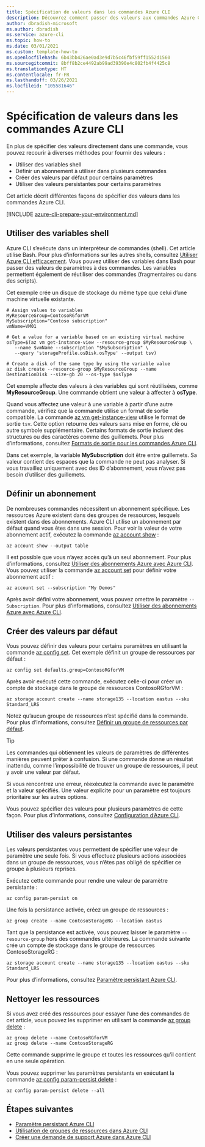```yaml
---
title: Spécification de valeurs dans les commandes Azure CLI
description: Découvrez comment passer des valeurs aux commandes Azure CLI, notamment des variables, et comment réutiliser des valeurs courantes.
author: dbradish-microsoft
ms.author: dbradish
ms.service: azure-cli
ms.topic: how-to
ms.date: 03/01/2021
ms.custom: template-how-to
ms.openlocfilehash: 6b43bb426ae0ad3e9d7b5c46fbf59ff1552d1560
ms.sourcegitcommit: 8bff8b2ce4492ab99ad39390e4c802fb4f4425c8
ms.translationtype: HT
ms.contentlocale: fr-FR
ms.lasthandoff: 03/26/2021
ms.locfileid: "105581646"
---
```

# <a name="specifying-values-in-azure-cli-commands"></a>Spécification de valeurs dans les commandes Azure CLI

En plus de spécifier des valeurs directement dans une commande, vous pouvez recourir à diverses méthodes pour fournir des valeurs :

* Utiliser des variables shell
* Définir un abonnement à utiliser dans plusieurs commandes
* Créer des valeurs par défaut pour certains paramètres
* Utiliser des valeurs persistantes pour certains paramètres

Cet article décrit différentes façons de spécifier des valeurs dans les commandes Azure CLI.

[!INCLUDE [azure-cli-prepare-your-environment.md](includes/azure-cli-prepare-your-environment.md)]

## <a name="use-shell-variables"></a>Utiliser des variables shell

Azure CLI s’exécute dans un interpréteur de commandes (shell). Cet article utilise Bash. Pour plus d’informations sur les autres shells, consultez [Utiliser Azure CLI efficacement](/cli/azure/use-cli-effectively). Vous pouvez utiliser des variables dans Bash pour passer des valeurs de paramètres à des commandes. Les variables permettent également de réutiliser des commandes (fragmentaires ou dans des scripts).

Cet exemple crée un disque de stockage du même type que celui d’une machine virtuelle existante.

```azurecli
# Assign values to variables
MyResourceGroup=ContosoRGforVM
MySubscription="Contoso subscription"
vmName=VM01

# Get a value for a variable based on an existing virtual machine
osType=$(az vm get-instance-view --resource-group $MyResourceGroup \
   --name $vmName --subscription "$MySubscription" \
   --query 'storageProfile.osDisk.osType' --output tsv)

# Create a disk of the same type by using the variable value
az disk create --resource-group $MyResourceGroup --name DestinationDisk --size-gb 20 --os-type $osType
```

Cet exemple affecte des valeurs à des variables qui sont réutilisées, comme **MyResourceGroup**. Une commande obtient une valeur à affecter à **osType**.

Quand vous affectez une valeur à une variable à partir d’une autre commande, vérifiez que la commande utilise un format de sortie compatible. La commande [az vm get-instance-view](/cli/azure/vm#az_vm_get_instance_view) utilise le format de sortie `tsv`. Cette option retourne des valeurs sans mise en forme, clé ou autre symbole supplémentaire. Certains formats de sortie incluent des structures ou des caractères comme des guillemets. Pour plus d’informations, consultez [Formats de sortie pour les commandes Azure CLI](/cli/azure/format-output-azure-cli).

Dans cet exemple, la variable **MySubscription** doit être entre guillemets. Sa valeur contient des espaces que la commande ne peut pas analyser. Si vous travaillez uniquement avec des ID d’abonnement, vous n’avez pas besoin d’utiliser des guillemets.

## <a name="set-a-subscription"></a>Définir un abonnement

De nombreuses commandes nécessitent un abonnement spécifique. Les ressources Azure existent dans des groupes de ressources, lesquels existent dans des abonnements. Azure CLI utilise un abonnement par défaut quand vous êtes dans une session. Pour voir la valeur de votre abonnement actif, exécutez la commande [az account show](/cli/azure/account#az_account_show) :

```azurecli
az account show --output table
```

Il est possible que vous n’ayez accès qu’à un seul abonnement. Pour plus d’informations, consultez [Utiliser des abonnements Azure avec Azure CLI](/cli/azure/manage-azure-subscriptions-azure-cli). Vous pouvez utiliser la commande [az account set](/cli/azure/account#az_account_set) pour définir votre abonnement actif :

```azurecli
az account set --subscription "My Demos"
```

Après avoir défini votre abonnement, vous pouvez omettre le paramètre `--Subscription`. Pour plus d’informations, consultez [Utiliser des abonnements Azure avec Azure CLI](manage-azure-subscriptions-azure-cli.md).

## <a name="create-default-values"></a>Créer des valeurs par défaut

Vous pouvez définir des valeurs pour certains paramètres en utilisant la commande [az config set](/cli/azure/config#az_config_set). Cet exemple définit un groupe de ressources par défaut :

```azurecli
az config set defaults.group=ContosoRGforVM
```

Après avoir exécuté cette commande, exécutez celle-ci pour créer un compte de stockage dans le groupe de ressources ContosoRGforVM :

```azurecli
az storage account create --name storage135 --location eastus --sku Standard_LRS
```

Notez qu’aucun groupe de ressources n’est spécifié dans la commande. Pour plus d’informations, consultez [Définir un groupe de ressources par défaut](manage-azure-groups-azure-cli.md#set-a-default-resource-group).

> [!TIP]
> Les commandes qui obtiennent les valeurs de paramètres de différentes manières peuvent prêter à confusion. Si une commande donne un résultat inattendu, comme l’impossibilité de trouver un groupe de ressources, il peut y avoir une valeur par défaut.
>
> Si vous rencontrez une erreur, réexécutez la commande avec le paramètre et la valeur spécifiés. Une valeur explicite pour un paramètre est toujours prioritaire sur les autres options.

Vous pouvez spécifier des valeurs pour plusieurs paramètres de cette façon. Pour plus d’informations, consultez [Configuration d’Azure CLI](azure-cli-configuration.md).

## <a name="use-persistent-values"></a>Utiliser des valeurs persistantes

Les valeurs persistantes vous permettent de spécifier une valeur de paramètre une seule fois. Si vous effectuez plusieurs actions associées dans un groupe de ressources, vous n’êtes pas obligé de spécifier ce groupe à plusieurs reprises.

Exécutez cette commande pour rendre une valeur de paramètre persistante :

```azurecli
az config param-persist on
```

Une fois la persistance activée, créez un groupe de ressources :

 ```azurecli
az group create --name ContosoStorageRG --location eastus
```

Tant que la persistance est activée, vous pouvez laisser le paramètre `--resource-group` hors des commandes ultérieures. La commande suivante crée un compte de stockage dans le groupe de ressources ContosoStorageRG :

```azurecli
az storage account create --name storage135 --location eastus --sku Standard_LRS
```

Pour plus d’informations, consultez [Paramètre persistant Azure CLI](/cli/azure/param-persist-howto).

## <a name="clean-up-resources"></a>Nettoyer les ressources

Si vous avez créé des ressources pour essayer l’une des commandes de cet article, vous pouvez les supprimer en utilisant la commande [az group delete](/cli/azure/group#az_group_delete) :

```azurecli
az group delete --name ContosoRGforVM
az group delete --name ContosoStorageRG
```

Cette commande supprime le groupe et toutes les ressources qu’il contient en une seule opération.

Vous pouvez supprimer les paramètres persistants en exécutant la commande [az config param-persist delete](/cli/azure/config/param-persist#az_config_param_persist_delete) :

```azurecli
az config param-persist delete --all
```

## <a name="next-steps"></a>Étapes suivantes

* [Paramètre persistant Azure CLI](param-persist-howto.md)
* [Utilisation de groupes de ressources dans Azure CLI](manage-azure-groups-azure-cli.md)
* [Créer une demande de support Azure dans Azure CLI](azure-cli-support-request.md)
